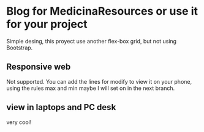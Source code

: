 # Blog for MedicinaResources or use it for your project
Simple desing, this proyect use another flex-box grid, but not using Bootstrap. 
## Responsive web
Not supported. You can add the lines for modify to view it on your phone, using the rules max and min maybe I will set on in the next branch.
## view in laptops and PC desk
very cool!
